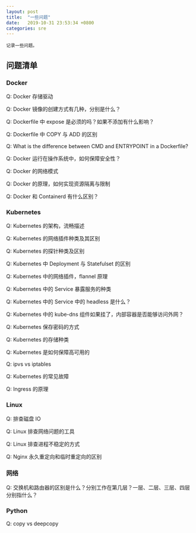 ```yaml
---
layout: post
title:  "一些问题"
date:   2019-10-31 23:53:34 +0800
categories: sre
---
```


    记录一些问题。

## 问题清单

### Docker

Q: Docker 存储驱动

Q: Docker 镜像的创建方式有几种，分别是什么？

Q: Dockerfile 中 expose 是必须的吗？如果不添加有什么影响？

Q: Dockerfile 中 COPY 与 ADD 的区别

Q: What is the difference between CMD and ENTRYPOINT in a Dockerfile?

Q: Docker 运行在操作系统中，如何保障安全性？

Q: Docker 的网络模式

Q: Docker 的原理，如何实现资源隔离与限制

Q: Docker 和 Containerd 有什么区别？

### Kubernetes

Q: Kubernetes 的架构，流畅描述

Q: Kubernetes 的网络插件种类及其区别

Q: Kubernetes 的探针种类及区别

Q: Kubernetes 中 Deployment 与 Statefulset 的区别

Q: Kubernetes 中的网络插件，flannel 原理

Q: Kubernetes 中的 Service 暴露服务的种类

Q: Kubernetes 中的 Service 中的 headless 是什么？

Q: Kubernetes 中的 kube-dns 组件如果挂了，内部容器是否能够访问外网？

Q: Kubernetes 保存密码的方式

Q: Kubernetes 的存储种类

Q: Kubernetes 是如何保障高可用的

Q: ipvs vs iptables

Q: Kubernetes 的常见故障

Q: Ingress 的原理

### Linux

Q: 排查磁盘 IO 

Q: Linux 排查网络问题的工具

Q: Linux 排查进程不稳定的方式

Q: Nginx 永久重定向和临时重定向的区别

### 网络

Q: 交换机和路由器的区别是什么？分别工作在第几层？一层、二层、三层、四层分别指什么？

### Python

Q: copy vs deepcopy
